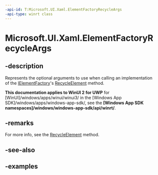 ```yaml
---
-api-id: T:Microsoft.UI.Xaml.ElementFactoryRecycleArgs
-api-type: winrt class
---
```


<!-- Class syntax.
public class ElementFactoryRecycleArgs 
-->

# Microsoft.UI.Xaml.ElementFactoryRecycleArgs

## -description

Represents the optional arguments to use when calling an implementation of the [IElementFactory](ielementfactory.md)'s [RecycleElement](ielementfactory_recycleelement_1220951169.md) method.

**This documentation applies to WinUI 2 for UWP** for [WinUI]/windows/apps/winui/winui3/ in the [Windows App SDK]/windows/apps/windows-app-sdk/, see the **[Windows App SDK namespaces]/windows/windows-app-sdk/api/winrt/**.

## -remarks

For more info, see the [RecycleElement](ielementfactory_recycleelement_1220951169.md) method.

## -see-also

## -examples

